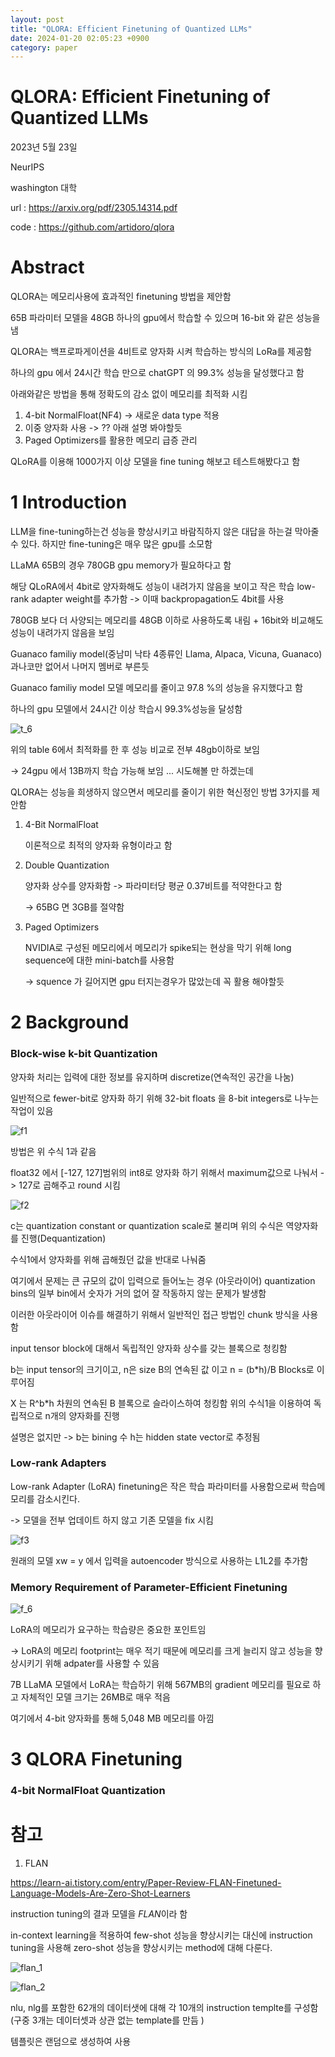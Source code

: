 ```yaml
---
layout: post
title: "QLORA: Efficient Finetuning of Quantized LLMs"
date: 2024-01-20 02:05:23 +0900
category: paper
---
```


# QLORA: Efficient Finetuning of Quantized LLMs

2023년 5월 23일 

NeurIPS 

washington 대학



url : https://arxiv.org/pdf/2305.14314.pdf

code : https://github.com/artidoro/qlora

# Abstract

QLORA는 메모리사용에 효과적인 finetuning 방법을 제안함 

65B 파라미터 모델을 48GB 하나의 gpu에서 학습할 수 있으며 16-bit 와 같은 성능을 냄 

QLORA는 백프로파게이션을 4비트로 양자화 시켜 학습하는 방식의 LoRa를 제공함



하나의 gpu 에서 24시간 학습 만으로 chatGPT 의 99.3% 성능을 달성했다고 함 



아래와같은 방법을 통해 정확도의 감소 없이 메모리를 최적화 시킴

1. 4-bit NormalFloat(NF4) -> 새로운 data type 적용 
2. 이중 양자화 사용 ->  ?? 아래 설명 봐야할듯
3. Paged Optimizers를 활용한 메모리 급증 관리 



QLoRA를 이용해 1000가지 이상 모델을 fine tuning 해보고 테스트해봤다고 함 

# 1 Introduction

LLM을 fine-tuning하는건 성능을 향상시키고 바람직하지 않은 대답을 하는걸 막아줄 수 있다. 하지만 fine-tuning은 매우 많은 gpu를 소모함

LLaMA 65B의 경우 780GB gpu memory가 필요하다고 함 



해당 QLoRA에서 4bit로 양자화해도 성능이 내려가지 않음을 보이고 작은 학습 low-rank adapter weight를 추가함 -> 이때 backpropagation도 4bit를 사용



780GB 보다 더 사양되는 메모리를 48GB 이하로 사용하도록 내림  + 16bit와 비교해도 성능이 내려가지 않음을 보임 



Guanaco familiy model(중남미 낙타 4종류인 Llama, Alpaca, Vicuna, Guanaco) 과나코만 없어서 나머지 멤버로 부른듯

Guanaco familiy model 모델 메모리를 줄이고 97.8 %의 성능을 유지했다고 함 

하나의 gpu 모델에서 24시간 이상 학습시 99.3%성능을 달성함 



![t_6](F:\code\whtngus.github.io\img\2024\QLORA-Efficient-Finetuning-of-Quantized-LLMs\t_6.PNG)

위의 table 6에서 최적화를 한 후 성능 비교로 전부 48gb이하로 보임 

-> 24gpu 에서 13B까지 학습 가능해 보임 ...  시도해볼 만 하겠는데



QLORA는 성능을 희생하지 않으면서 메모리를 줄이기 위한 혁신정인 방법 3가지를 제안함

1. 4-Bit NormalFloat

   이론적으로 최적의 양자화 유형이라고 함 

2. Double Quantization

   양자화 상수를 양자화함 -> 파라미터당 평균 0.37비트를 적약한다고 함 

   -> 65BG 면  3GB를 절약함

3. Paged Optimizers

   NVIDIA로 구성된 메모리에서 메모리가 spike되는 현상을 막기 위해 long sequence에 대한 mini-batch를 사용함 

    -> squence 가 길어지면 gpu 터지는경우가 많았는데 꼭 활용 해야할듯



# 2 Background

### Block-wise k-bit Quantization

양자화 처리는 입력에 대한 정보를 유지하며 discretize(연속적인 공간을 나눔)

일반적으로 fewer-bit로 양자화 하기 위해 32-bit floats 을 8-bit integers로 나누는 작업이 있음

![f1](F:\code\whtngus.github.io\img\2024\QLORA-Efficient-Finetuning-of-Quantized-LLMs\f1.PNG)

방법은 위 수식 1과 같음

float32 에서 [-127, 127]범위의 int8로 양자화 하기 위해서 maximum값으로 나눠서 -> 127로 곱해주고 round 시킴 

![f2](F:\code\whtngus.github.io\img\2024\QLORA-Efficient-Finetuning-of-Quantized-LLMs\f2.PNG)

c는 quantization constant or quantization scale로 불리며 위의 수식은 역양자화를 진행(Dequantization)

수식1에서 양자화를 위해 곱해줬던 값을 반대로 나눠줌 



여기에서 문제는 큰 규모의 값이 입력으로 들어노는 경우 (아웃라이어) quantization bins의 일부 bin에서 숫자가 거의 없어 잘 작동하지 않는 문제가 발생함 

이러한 아웃라이어 이슈를 해결하기 위해서 일반적인 접근 방법인 chunk 방식을 사용함 

input tensor block에 대해서 독립적인 양자화 상수를 갖는 블록으로 청킹함 



b는 input tensor의 크기이고, n은 size B의 연속된 값 이고 n = (b*h)/B  Blocks로 이루어짐 

X 는 R^b*h 차원의 연속된 B 블록으로 슬라이스하여 청킹함 위의 수식1을 이용하여 독립적으로 n개의 양자화를 진행 

설명은 없지만 -> b는 bining 수 h는 hidden state vector로 추정됨

### Low-rank Adapters 

Low-rank Adapter (LoRA) finetuning은 작은 학습 파라미터를 사용함으로써 학습메모리를 감소시킨다.

-> 모델을 전부 업데이트 하지 않고 기존 모델을 fix 시킴 

![f3](F:\code\whtngus.github.io\img\2024\QLORA-Efficient-Finetuning-of-Quantized-LLMs\f3.PNG)

원래의 모델 xw = y 에서  입력을 autoencoder 방식으로 사용하는 L1L2를 추가함 

### Memory Requirement of Parameter-Efficient Finetuning

![f_6](F:\code\whtngus.github.io\img\2024\QLORA-Efficient-Finetuning-of-Quantized-LLMs\f_6.PNG)

LoRA의 메모리가 요구하는 학습량은 중요한 포인트임 

-> LoRA의 메모리 footprint는 매우 적기 때문에  메모리를 크게 늘리지 않고 성능을 향상시키기 위해 adpater를 사용할 수 있음 

7B LLaMA 모델에서 LoRA는 학습하기 위해 567MB의 gradient 메모리를 필요로 하고 자체적인 모델 크기는 26MB로 매우 적음 

여기에서 4-bit 양자화를 통해 5,048 MB 메모리를 아낌 



# 3 QLORA Finetuning

### 4-bit NormalFloat Quantization















# 참고

1. FLAN

https://learn-ai.tistory.com/entry/Paper-Review-FLAN-Finetuned-Language-Models-Are-Zero-Shot-Learners

instruction tuning의 결과 모델을 *FLAN*이라 함



in-context learning을 적용하여 few-shot 성능을 향상시키는 대신에 instruction tuning을 사용해 zero-shot 성능을 향상시키는 method에 대해 다룬다. 

![flan_1](F:\code\whtngus.github.io\img\2024\QLORA-Efficient-Finetuning-of-Quantized-LLMs\flan_1.PNG)

![flan_2](F:\code\whtngus.github.io\img\2024\QLORA-Efficient-Finetuning-of-Quantized-LLMs\flan_2.PNG)

nlu, nlg를 포함한 62개의 데이터샛에 대해 각 10개의 instruction templte를 구성함 (구중 3개는 데이터셋과 상관 없는 template를 만듬 )

템플릿은 랜덤으로 생성하여 사용 



